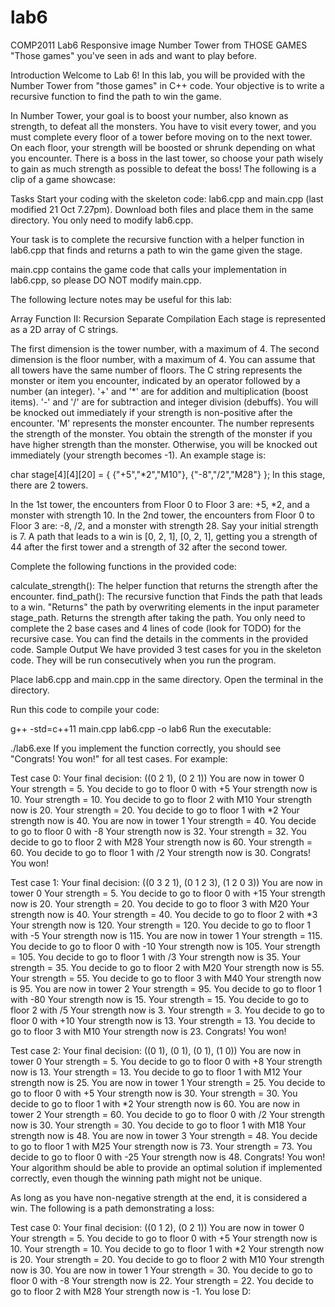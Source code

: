# lab6

COMP2011 Lab6
Responsive image
Number Tower from THOSE GAMES
"Those games" you've seen in ads and want to play before.

Introduction
Welcome to Lab 6! In this lab, you will be provided with the Number Tower from "those games" in C++ code. Your objective is to write a recursive function to find the path to win the game.

In Number Tower, your goal is to boost your number, also known as strength, to defeat all the monsters. You have to visit every tower, and you must complete every floor of a tower before moving on to the next tower. On each floor, your strength will be boosted or shrunk depending on what you encounter. There is a boss in the last tower, so choose your path wisely to gain as much strength as possible to defeat the boss! The following is a clip of a game showcase:

Tasks
Start your coding with the skeleton code: lab6.cpp and main.cpp (last modified 21 Oct 7.27pm). Download both files and place them in the same directory. You only need to modify lab6.cpp.

Your task is to complete the recursive function with a helper function in lab6.cpp that finds and returns a path to win the game given the stage.

main.cpp contains the game code that calls your implementation in lab6.cpp, so please DO NOT modify main.cpp.

The following lecture notes may be useful for this lab:

Array
Function II: Recursion
Separate Compilation
Each stage is represented as a 2D array of C strings.

The first dimension is the tower number, with a maximum of 4.
The second dimension is the floor number, with a maximum of 4. You can assume that all towers have the same number of floors.
The C string represents the monster or item you encounter, indicated by an operator followed by a number (an integer).
'+' and '*' are for addition and multiplication (boost items).
'-' and '/' are for subtraction and integer division (debuffs). You will be knocked out immediately if your strength is non-positive after the encounter.
'M' represents the monster encounter.
The number represents the strength of the monster.
You obtain the strength of the monster if you have higher strength than the monster.
Otherwise, you will be knocked out immediately (your strength becomes -1).
An example stage is:

char stage[4][4][20] = {
    {"+5","*2","M10"},
    {"-8","/2","M28"}
};
In this stage, there are 2 towers.

In the 1st tower, the encounters from Floor 0 to Floor 3 are: +5, *2, and a monster with strength 10.
In the 2nd tower, the encounters from Floor 0 to Floor 3 are: -8, /2, and a monster with strength 28.
Say your initial strength is 7. A path that leads to a win is [0, 2, 1], [0, 2, 1], getting you a strength of 44 after the first tower and a strength of 32 after the second tower.

Complete the following functions in the provided code:

calculate_strength(): The helper function that returns the strength after the encounter.
find_path(): The recursive function that
Finds the path that leads to a win.
"Returns" the path by overwriting elements in the input parameter stage_path.
Returns the strength after taking the path.
You only need to complete the 2 base cases and 4 lines of code (look for TODO) for the recursive case.
You can find the details in the comments in the provided code.
Sample Output
We have provided 3 test cases for you in the skeleton code. They will be run consecutively when you run the program.

Place lab6.cpp and main.cpp in the same directory. Open the terminal in the directory.

Run this code to compile your code:

g++ -std=c++11 main.cpp lab6.cpp -o lab6
Run the executable:

./lab6.exe
If you implement the function correctly, you should see "Congrats! You won!" for all test cases. For example:

Test case 0:
Your final decision: ((0 2 1), (0 2 1))
You are now in tower 0
Your strength = 5. You decide to go to floor 0 with +5
Your strength now is 10.
Your strength = 10. You decide to go to floor 2 with M10
Your strength now is 20.
Your strength = 20. You decide to go to floor 1 with *2
Your strength now is 40.
You are now in tower 1
Your strength = 40. You decide to go to floor 0 with -8
Your strength now is 32.
Your strength = 32. You decide to go to floor 2 with M28
Your strength now is 60.
Your strength = 60. You decide to go to floor 1 with /2
Your strength now is 30.
Congrats! You won!

Test case 1:
Your final decision: ((0 3 2 1), (0 1 2 3), (1 2 0 3))
You are now in tower 0
Your strength = 5. You decide to go to floor 0 with +15
Your strength now is 20.
Your strength = 20. You decide to go to floor 3 with M20
Your strength now is 40.
Your strength = 40. You decide to go to floor 2 with *3
Your strength now is 120.
Your strength = 120. You decide to go to floor 1 with -5
Your strength now is 115.
You are now in tower 1
Your strength = 115. You decide to go to floor 0 with -10
Your strength now is 105.
Your strength = 105. You decide to go to floor 1 with /3
Your strength now is 35.
Your strength = 35. You decide to go to floor 2 with M20
Your strength now is 55.
Your strength = 55. You decide to go to floor 3 with M40
Your strength now is 95.
You are now in tower 2
Your strength = 95. You decide to go to floor 1 with -80
Your strength now is 15.
Your strength = 15. You decide to go to floor 2 with /5
Your strength now is 3.
Your strength = 3. You decide to go to floor 0 with +10
Your strength now is 13.
Your strength = 13. You decide to go to floor 3 with M10
Your strength now is 23.
Congrats! You won!

Test case 2:
Your final decision: ((0 1), (0 1), (0 1), (1 0))
You are now in tower 0
Your strength = 5. You decide to go to floor 0 with +8
Your strength now is 13.
Your strength = 13. You decide to go to floor 1 with M12
Your strength now is 25.
You are now in tower 1
Your strength = 25. You decide to go to floor 0 with +5
Your strength now is 30.
Your strength = 30. You decide to go to floor 1 with *2
Your strength now is 60.
You are now in tower 2
Your strength = 60. You decide to go to floor 0 with /2
Your strength now is 30.
Your strength = 30. You decide to go to floor 1 with M18
Your strength now is 48.
You are now in tower 3
Your strength = 48. You decide to go to floor 1 with M25
Your strength now is 73.
Your strength = 73. You decide to go to floor 0 with -25
Your strength now is 48.
Congrats! You won!
Your algorithm should be able to provide an optimal solution if implemented correctly, even though the winning path might not be unique.

As long as you have non-negative strength at the end, it is considered a win. The following is a path demonstrating a loss:

Test case 0:
Your final decision: ((0 1 2), (0 2 1))
You are now in tower 0
Your strength = 5. You decide to go to floor 0 with +5
Your strength now is 10.
Your strength = 10. You decide to go to floor 1 with *2
Your strength now is 20.
Your strength = 20. You decide to go to floor 2 with M10
Your strength now is 30.
You are now in tower 1
Your strength = 30. You decide to go to floor 0 with -8
Your strength now is 22.
Your strength = 22. You decide to go to floor 2 with M28
Your strength now is -1.
You lose D:
